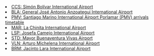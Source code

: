 <li><a href="https://github.com/ibonnet/venezuela/blob/main/flights/avionio/html030923">CCS: Simón Bolívar International Airport</a></li>
<li><a href="https://github.com/ibonnet/venezuela/blob/main/flights/avionio/htmlBLA030923">BLA: General José Antonio Anzoategui International Airport</a></li>
<li><a href="https://github.com/ibonnet/venezuela/blob/main/flights/avionio/htmlPMV030923">PMV: Santiago Marino International Airport Porlamar (PMV) arrivals timetable</a></li>
<li><a href="https://github.com/ibonnet/venezuela/blob/main/flights/avionio/htmlMAR030923">MAR: La Chinita International Airport</a></li>
<li><a href="https://github.com/ibonnet/venezuela/blob/main/flights/avionio/htmlLSP030923">LSP: Josefa Camejo International Airport</a></li>
<li><a href="https://github.com/ibonnet/venezuela/blob/main/flights/avionio/htmlSTD030923">STD: Mayor Buenaventura Vivas Airport</a></li>
<li><a href="https://github.com/ibonnet/venezuela/blob/main/flights/avionio/htmlVLN030923">VLN: Arturo Michelena International Airport</a></li>
<li><a href="https://github.com/ibonnet/venezuela/blob/main/flights/avionio/htmlBRM030923">BRM: Jacinto Lara International Airport</a></li>
